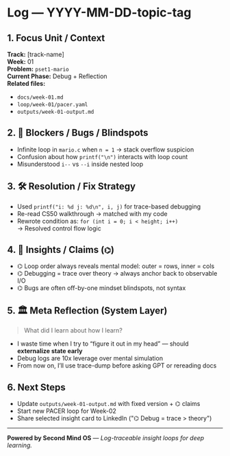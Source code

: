 # Log — YYYY-MM-DD-topic-tag

## 1. Focus Unit / Context

**Track:** [track-name]  
**Week:** 01  
**Problem:** `pset1-mario`  
**Current Phase:** Debug + Reflection  
**Related files:**

- `docs/week-01.md`
- `loop/week-01/pacer.yaml`
- `outputs/week-01-output.md`

## 2. 🚧 Blockers / Bugs / Blindspots

- Infinite loop in `mario.c` when `n = 1` → stack overflow suspicion
- Confusion about how `printf("\n")` interacts with loop count
- Misunderstood `i--` vs `--i` inside nested loop

## 3. 🛠️ Resolution / Fix Strategy

- Used `printf("i: %d j: %d\n", i, j)` for trace-based debugging
- Re-read CS50 walkthrough → matched with my code
- Rewrote condition as: `for (int i = 0; i < height; i++)`  
  → Resolved control flow logic

## 4. 📣 Insights / Claims (`⌬`)

- ⌬ Loop order always reveals mental model: outer = rows, inner = cols
- ⌬ Debugging = trace over theory → always anchor back to observable I/O
- ⌬ Bugs are often off-by-one mindset blindspots, not syntax

## 5. 🏛 Meta Reflection (System Layer)

> What did I learn about how I learn?

- I waste time when I try to “figure it out in my head” — should **externalize state early**
- Debug logs are 10x leverage over mental simulation
- From now on, I’ll use trace-dump before asking GPT or rereading docs

## 6. Next Steps

- Update `outputs/week-01-output.md` with fixed version + ⌬ claims
- Start new PACER loop for Week-02
- Share selected insight card to LinkedIn ("⌬ Debug = trace > theory")

---

**Powered by Second Mind OS** — _Log-traceable insight loops for deep learning._
